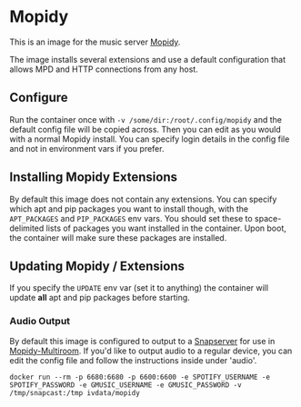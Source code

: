 # Mopidy
This is an image for the music server [Mopidy](https://github.com/mopidy/mopidy).

The image installs several extensions and use a default configuration that
allows MPD and HTTP connections from any host.

## Configure
Run the container once with `-v /some/dir:/root/.config/mopidy` and the default config file will be copied across. Then you can edit as you would with a normal Mopidy install. You can specify login details in the config file and not in environment vars if you prefer.

## Installing Mopidy Extensions
By default this image does not contain any extensions. You can specify which apt and pip packages you want to install though, with the `APT_PACKAGES` and `PIP_PACKAGES` env vars. You should set these to space-delimited lists of packages you want installed in the container. Upon boot, the container will make sure these packages are installed.

## Updating Mopidy / Extensions
If you specify the `UPDATE` env var (set it to anything) the container will update **all** apt and pip packages before starting.

### Audio Output
By default this image is configured to output to a [Snapserver](https://github.com/IVData/dockerfiles/tree/master/snapserver) for use in [Mopidy-Multiroom](https://github.com/IVData/dockerfiles/tree/master/mopidy-multiroom). If you'd like to output audio to a regular device, you can edit the config file and follow the instructions inside under 'audio'.

`docker run --rm -p 6680:6680 -p 6600:6600 -e SPOTIFY_USERNAME -e SPOTIFY_PASSWORD -e GMUSIC_USERNAME -e GMUSIC_PASSWORD -v /tmp/snapcast:/tmp ivdata/mopidy`
